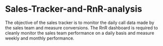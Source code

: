 # Sales-Tracker-and-RnR-analysis
The objective of the sales tracker is to monitor the daily call data made by the sales team and measure conversions. The RnR dashboard is required to cleanly monitor the sales team performance on a daily basis and measure weekly and monthly performance.
